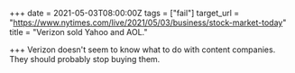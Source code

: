 +++
date = 2021-05-03T08:00:00Z
tags = ["fail"]
target_url = "https://www.nytimes.com/live/2021/05/03/business/stock-market-today"
title = "Verizon sold Yahoo and AOL."

+++
Verizon doesn't seem to know what to do with content companies. They should probably stop buying them.